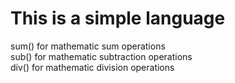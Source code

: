 # This is a simple language

sum() for mathematic sum operations    
sub() for mathematic subtraction operations    
div() for mathematic division operations    
